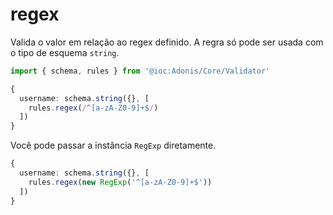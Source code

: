 # regex
Valida o valor em relação ao regex definido. A regra só pode ser usada com o tipo de esquema `string`.

```ts
import { schema, rules } from '@ioc:Adonis/Core/Validator'

{
  username: schema.string({}, [
    rules.regex(/^[a-zA-Z0-9]+$/)
  ])
}
```

Você pode passar a instância `RegExp` diretamente.

```ts
{
  username: schema.string({}, [
    rules.regex(new RegExp('^[a-zA-Z0-9]+$'))
  ])
}
```
